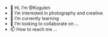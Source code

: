 - 👋 Hi, I’m @Kogulen
- 👀 I’m interested in photography and creative
- 🌱 I’m currently learning 
- 💞️ I’m looking to collaborate on ...
- 📫 How to reach me ...

<!---
Kogulen/Kogulen is a ✨ special ✨ repository because its `README.md` (this file) appears on your GitHub profile.
You can click the Preview link to take a look at your changes.
--->
